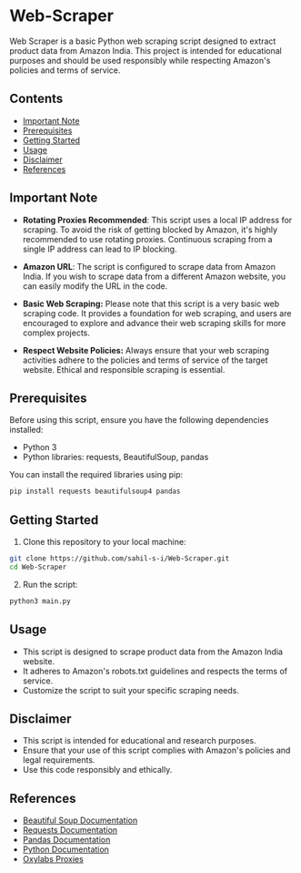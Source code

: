 # Web-Scraper

Web Scraper is a basic Python web scraping script designed to extract product data from Amazon India. This project is intended for educational purposes and should be used responsibly while respecting Amazon's policies and terms of service.

## Contents

- [Important Note](#important-note)
- [Prerequisites](#prerequisites)
- [Getting Started](#getting-started)
- [Usage](#usage)
- [Disclaimer](#disclaimer)
- [References](#references)

## Important Note
- **Rotating Proxies Recommended**: This script uses a local IP address for scraping. To avoid the risk of getting blocked by Amazon, it's highly recommended to use rotating proxies. Continuous scraping from a single IP address can lead to IP blocking.

- **Amazon URL**: The script is configured to scrape data from Amazon India. If you wish to scrape data from a different Amazon website, you can easily modify the URL in the code.

- **Basic Web Scraping:** Please note that this script is a very basic web scraping code. It provides a foundation for web scraping, and users are encouraged to explore and advance their web scraping skills for more complex projects.

- **Respect Website Policies:** Always ensure that your web scraping activities adhere to the policies and terms of service of the target website. Ethical and responsible scraping is essential.

## Prerequisites

Before using this script, ensure you have the following dependencies installed:

- Python 3
- Python libraries: requests, BeautifulSoup, pandas

You can install the required libraries using pip:

```bash
pip install requests beautifulsoup4 pandas
```

## Getting Started

1. Clone this repository to your local machine:
``` bash
git clone https://github.com/sahil-s-i/Web-Scraper.git
cd Web-Scraper
```
2. Run the script:
``` bash
python3 main.py
```

## Usage

- This script is designed to scrape product data from the Amazon India website.
- It adheres to Amazon's robots.txt guidelines and respects the terms of service.
- Customize the script to suit your specific scraping needs.

## Disclaimer
- This script is intended for educational and research purposes.
- Ensure that your use of this script complies with Amazon's policies and legal requirements.
- Use this code responsibly and ethically.

## References

- [Beautiful Soup Documentation](https://www.crummy.com/software/BeautifulSoup/bs4/doc/)
- [Requests Documentation](https://docs.python-requests.org/en/latest/)
- [Pandas Documentation](https://pandas.pydata.org/docs/)
- [Python Documentation](https://docs.python.org/3/)
- [Oxylabs Proxies](https://oxylabs.io/)

